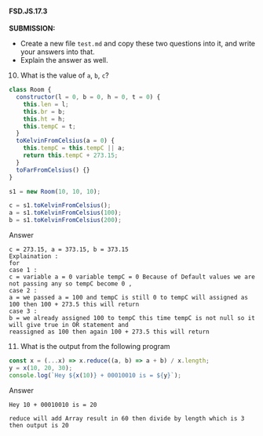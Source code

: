 #### FSD.JS.17.3

**SUBMISSION:**

- Create a new file `test.md` and copy these two questions into it, and write your answers into that.
- Explain the answer as well.

10. What is the value of `a`, `b`, `c`?

```javascript
class Room {
  constructor(l = 0, b = 0, h = 0, t = 0) {
    this.len = l;
    this.br = b;
    this.ht = h;
    this.tempC = t;
  }
  toKelvinFromCelsius(a = 0) {
    this.tempC = this.tempC || a;
    return this.tempC + 273.15;
  }
  toFarFromCelsius() {}
}

s1 = new Room(10, 10, 10);

c = s1.toKelvinFromCelsius();
a = s1.toKelvinFromCelsius(100);
b = s1.toKelvinFromCelsius(200);
```

Answer

```
c = 273.15, a = 373.15, b = 373.15
Explaination :
for
case 1 :
c = variable a = 0 variable tempC = 0 Because of Default values we are not passing any so tempC become 0 ,
case 2 :
a = we passed a = 100 and tempC is still 0 to tempC will assigned as 100 then 100 + 273.5 this will return
case 3 :
b = we already assigned 100 to tempC this time tempC is not null so it will give true in OR statement and
reassigned as 100 then again 100 + 273.5 this will return
```

11. What is the output from the following program

```javascript
const x = (...x) => x.reduce((a, b) => a + b) / x.length;
y = x(10, 20, 30);
console.log(`Hey ${x(10)} + 00010010 is = ${y}`);
```

Answer

```
Hey 10 + 00010010 is = 20

reduce will add Array result in 60 then divide by length which is 3 then output is 20
```
